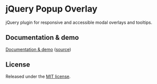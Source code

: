 # jQuery Popup Overlay

jQuery plugin for responsive and accessible modal overlays and tooltips.

## Documentation & demo
[Documentation & demo](https://vast-eng.github.com/jquery-popup-overlay) ([source](https://github.com/vast-eng/jquery-popup-overlay/tree/gh-pages))

## License
Released under the [MIT license](http://www.opensource.org/licenses/MIT).